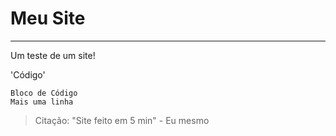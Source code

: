 # Meu Site
---

Um teste de um site!

'Código'

	Bloco de Código
	Mais uma linha

> Citação: "Site feito em 5 min" - Eu mesmo
